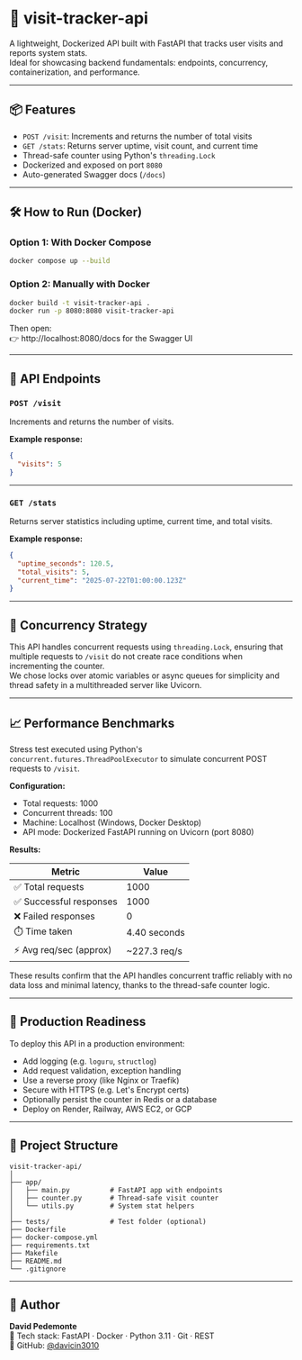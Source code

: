 # 🚀 visit-tracker-api

A lightweight, Dockerized API built with FastAPI that tracks user visits and reports system stats.  
Ideal for showcasing backend fundamentals: endpoints, concurrency, containerization, and performance.

---

## 📦 Features

- `POST /visit`: Increments and returns the number of total visits
- `GET /stats`: Returns server uptime, visit count, and current time
- Thread-safe counter using Python's `threading.Lock`
- Dockerized and exposed on port `8080`
- Auto-generated Swagger docs (`/docs`)

---

## 🛠 How to Run (Docker)

### Option 1: With Docker Compose

```bash
docker compose up --build
```

### Option 2: Manually with Docker

```bash
docker build -t visit-tracker-api .
docker run -p 8080:8080 visit-tracker-api
```

Then open:  
👉 http://localhost:8080/docs for the Swagger UI

---

## 🔁 API Endpoints

### `POST /visit`

Increments and returns the number of visits.

**Example response:**

```json
{
  "visits": 5
}
```

---

### `GET /stats`

Returns server statistics including uptime, current time, and total visits.

**Example response:**

```json
{
  "uptime_seconds": 120.5,
  "total_visits": 5,
  "current_time": "2025-07-22T01:00:00.123Z"
}
```

---

## 🧵 Concurrency Strategy

This API handles concurrent requests using `threading.Lock`, ensuring that multiple requests to `/visit` do not create race conditions when incrementing the counter.  
We chose locks over atomic variables or async queues for simplicity and thread safety in a multithreaded server like Uvicorn.

---

## 📈 Performance Benchmarks

Stress test executed using Python's `concurrent.futures.ThreadPoolExecutor` to simulate concurrent POST requests to `/visit`.

**Configuration:**
- Total requests: 1000
- Concurrent threads: 100
- Machine: Localhost (Windows, Docker Desktop)
- API mode: Dockerized FastAPI running on Uvicorn (port 8080)

**Results:**

| Metric                  | Value        |
|-------------------------|--------------|
| ✅ Total requests        | 1000         |
| ✅ Successful responses  | 1000         |
| ❌ Failed responses      | 0            |
| ⏱️ Time taken            | 4.40 seconds |
| ⚡ Avg req/sec (approx)  | ~227.3 req/s |

These results confirm that the API handles concurrent traffic reliably with no data loss and minimal latency, thanks to the thread-safe counter logic.

---

## 🚀 Production Readiness

To deploy this API in a production environment:

- Add logging (e.g. `loguru`, `structlog`)
- Add request validation, exception handling
- Use a reverse proxy (like Nginx or Traefik)
- Secure with HTTPS (e.g. Let's Encrypt certs)
- Optionally persist the counter in Redis or a database
- Deploy on Render, Railway, AWS EC2, or GCP

---

## 📁 Project Structure

```
visit-tracker-api/
│
├── app/
│   ├── main.py          # FastAPI app with endpoints
│   ├── counter.py       # Thread-safe visit counter
│   └── utils.py         # System stat helpers
│
├── tests/               # Test folder (optional)
├── Dockerfile
├── docker-compose.yml
├── requirements.txt
├── Makefile
├── README.md
└── .gitignore
```

---

## 👤 Author

**David Pedemonte**  
🧪 Tech stack: FastAPI · Docker · Python 3.11 · Git · REST  
🔗 GitHub: [@davicin3010](https://github.com/davicin3010)

